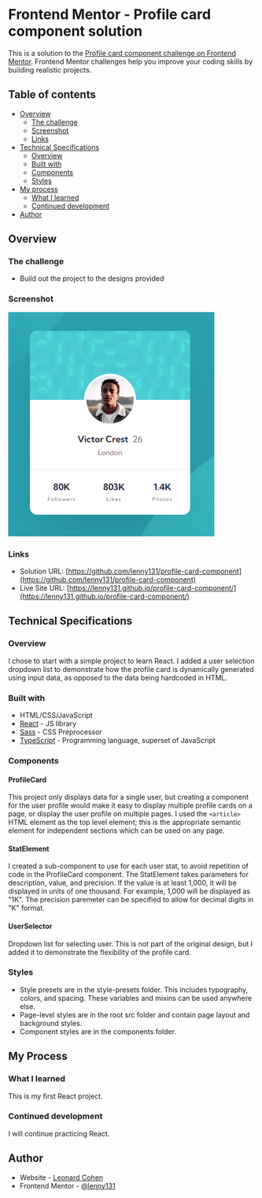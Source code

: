 # Frontend Mentor - Profile card component solution

This is a solution to the [Profile card component challenge on Frontend Mentor](https://www.frontendmentor.io/challenges/profile-card-component-cfArpWshJ). Frontend Mentor challenges help you improve your coding skills by building realistic projects. 

## Table of contents

- [Overview](#overview)
  - [The challenge](#the-challenge)
  - [Screenshot](#screenshot)
  - [Links](#links)
- [Technical Specifications](#technical-specifications)
  - [Overview](#overview-1)
  - [Built with](#built-with)
  - [Components](#components)
  - [Styles](#styles)
- [My process](#my-process)
  - [What I learned](#what-i-learned)
  - [Continued development](#continued-development)
- [Author](#author)

## Overview

### The challenge

- Build out the project to the designs provided

### Screenshot

![](./screenshot.png)

### Links

- Solution URL: [https://github.com/lenny131/profile-card-component](https://github.com/lenny131/profile-card-component)
- Live Site URL: [https://lenny131.github.io/profile-card-component/](https://lenny131.github.io/profile-card-component/)

## Technical Specifications

### Overview

I chose to start with a simple project to learn React. I added a user selection dropdown list to demonstrate how the profile card is dynamically generated using input data, as opposed to the data being hardcoded in HTML.

### Built with

- HTML/CSS/JavaScript
- [React](https://reactjs.org/) - JS library
- [Sass](https://sass-lang.com/) - CSS Preprocessor
- [TypeScript](https://www.typescriptlang.org/) - Programming language, superset of JavaScript

### Components

#### ProfileCard

This project only displays data for a single user, but creating a component for the user profile
would make it easy to display multiple profile cards on a page, or display
the user profile on multiple pages. 
I used the `<article>` HTML element as the top level element; this is the
appropriate semantic element for independent sections which can be used on any page.

#### StatElement

I created a sub-component to use for each user stat, to avoid repetition of code in the ProfileCard component.
The StatElement takes parameters for description, value, and precision. If the value is at least 1,000, it will be displayed in units of one thousand. For example, 1,000 will be displayed as "1K". The precision paremeter can be specified to allow for decimal digits in "K" format.

#### UserSelector

Dropdown list for selecting user. This is not part of the original design, but I added it to demonstrate
the flexibility of the profile card.

### Styles

- Style presets are in the style-presets folder. This includes typography, colors, and spacing. These variables and mixins can be used anywhere else.
- Page-level styles are in the root src folder and contain page layout and background styles.
- Component styles are in the components folder.

## My Process

### What I learned

This is my first React project.

### Continued development

I will continue practicing React.

## Author

- Website - [Leonard Cohen](https://leonardmcohen.com)
- Frontend Mentor - [@lenny131](https://www.frontendmentor.io/profile/lenny131)
